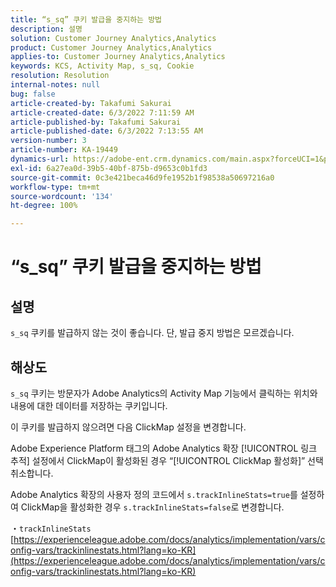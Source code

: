 ```yaml
---
title: “s_sq” 쿠키 발급을 중지하는 방법
description: 설명
solution: Customer Journey Analytics,Analytics
product: Customer Journey Analytics,Analytics
applies-to: Customer Journey Analytics,Analytics
keywords: KCS, Activity Map, s_sq, Cookie
resolution: Resolution
internal-notes: null
bug: false
article-created-by: Takafumi Sakurai
article-created-date: 6/3/2022 7:11:59 AM
article-published-by: Takafumi Sakurai
article-published-date: 6/3/2022 7:13:55 AM
version-number: 3
article-number: KA-19449
dynamics-url: https://adobe-ent.crm.dynamics.com/main.aspx?forceUCI=1&pagetype=entityrecord&etn=knowledgearticle&id=57f2b672-0ce3-ec11-bb3d-000d3a33d4a1
exl-id: 6a27ea0d-39b5-40bf-875b-d9653c0b1fd3
source-git-commit: 0c3e421beca46d9fe1952b1f98538a50697216a0
workflow-type: tm+mt
source-wordcount: '134'
ht-degree: 100%

---
```


# “s_sq” 쿠키 발급을 중지하는 방법

## 설명

`s_sq` 쿠키를 발급하지 않는 것이 좋습니다. 단, 발급 중지 방법은 모르겠습니다.

## 해상도


`s_sq` 쿠키는 방문자가 Adobe Analytics의 Activity Map 기능에서 클릭하는 위치와 내용에 대한 데이터를 저장하는 쿠키입니다.

이 쿠키를 발급하지 않으려면 다음 ClickMap 설정을 변경합니다.

Adobe Experience Platform 태그의 Adobe Analytics 확장 [!UICONTROL 링크 추적] 설정에서 ClickMap이 활성화된 경우 “[!UICONTROL ClickMap 활성화]” 선택 취소합니다.

Adobe Analytics 확장의 사용자 정의 코드에서 `s.trackInlineStats=true`를 설정하여 ClickMap을 활성화한 경우 `s.trackInlineStats=false`로 변경합니다.

・`trackInlineStats`
[https://experienceleague.adobe.com/docs/analytics/implementation/vars/config-vars/trackinlinestats.html?lang=ko-KR](https://experienceleague.adobe.com/docs/analytics/implementation/vars/config-vars/trackinlinestats.html?lang=ko-KR)
